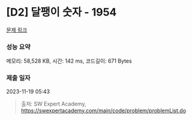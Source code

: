 # [D2] 달팽이 숫자 - 1954 

[문제 링크](https://swexpertacademy.com/main/code/problem/problemDetail.do?contestProbId=AV5PobmqAPoDFAUq) 

### 성능 요약

메모리: 58,528 KB, 시간: 142 ms, 코드길이: 671 Bytes

### 제출 일자

2023-11-19 05:43



> 출처: SW Expert Academy, https://swexpertacademy.com/main/code/problem/problemList.do